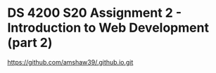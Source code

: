 # DS 4200 S20 Assignment 2 - Introduction to Web Development (part 2)

https://github.com/amshaw39/.github.io.git
